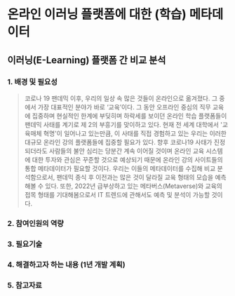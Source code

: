 # 온라인 이러닝 플랫폼에 대한 (학습) 메타데이터
## 이러닝(E-Learning) 플랫폼 간 비교 분석

### 1. 배경 및 필요성
> 코로나 19 팬데믹 이후, 우리의 일상 속 많은 것들이 온라인으로 옮겨졌다. 그 중에서 가장 대표적인 분야가 바로 ‘교육’이다. 그 동안 오프라인 중심의 직무 교육에 집중하며 현실적인 한계에 부딪히며 하락세를 보이던 온라인 학습 플랫폼들이 팬데믹 사태를 계기로 제 2의 부흥기를 맞이하고 있다. 현재 전 세계 대학에서 '교육매체 혁명'이 일어나고 있는만큼, 이 사태를 직접 경험하고 있는 우리는 이러한 대규모 온라인 강의 플랫폼들에 집중할 필요가 있다. 향후 코로나19 사태가 진정되더라도 사람들의 불안 심리는 당분간 계속 이어질 것이며 온라인 교육 시스템에 대한 투자와 관심은 꾸준할 것으로 예상되기 때문에 온라인 강의 사이트들의 통합 메타데이터가 필요할 것이다.  우리는 이들의 메타데이터를 수집해 비교 분석함으로서, 팬데믹 종식 후 이전과는 많은 것이 달라질 교육 형태의 모습을 예측해볼 수 있다. 또한, 2022년 급부상하고 있는 메타버스(Metaverse)와 교육의 접목 형태를 기대해봄으로서 IT 트렌드에 관해서도 예측 및 분석이 가능할 것이다.
### 2. 참여인원의 역량
### 3. 필요기술
### 4. 해결하고자 하는 내용 (1년 개발 계획)
### 5. 참고자료
